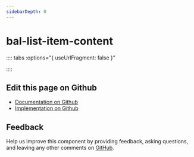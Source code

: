 ```yaml
---
sidebarDepth: 0
---
```



# bal-list-item-content







<!-- docs:child of bal-list -->

:::: tabs :options="{ useUrlFragment: false }"


::::

## Edit this page on Github

* [Documentation on Github](https://github.com/baloise/design-system/blob/master/docs/src/components/components/bal-list-item-content.md)
* [Implementation on Github](https://github.com/baloise/design-system/blob/master/packages/components/src/components/bal-list-item-content)

## Feedback

Help us improve this component by providing feedback, asking questions, and leaving any other comments on [GitHub](https://github.com/baloise/design-system/issues/new).

